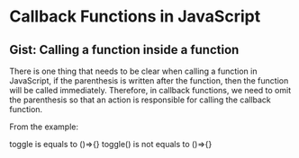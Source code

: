 # Callback Functions in JavaScript

## Gist: Calling a function inside a function

There is one thing that needs to be clear when calling a function in JavaScript, if the parenthesis is written after the function, then the function will be called immediately. Therefore, in callback functions, we need to omit the parenthesis so that an action is responsible for calling the callback function.

From the example:

toggle is equals to ()=>{}
toggle() is not equals to ()=>{}

